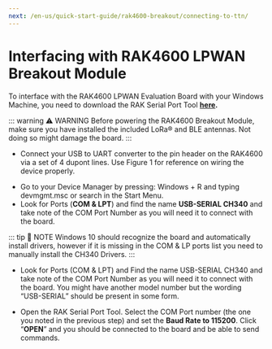 ```yaml
---
next: /en-us/quick-start-guide/rak4600-breakout/connecting-to-ttn/
---
```


# Interfacing with RAK4600 LPWAN Breakout Module


To interface with the RAK4600 LPWAN Evaluation Board with your Windows Machine, you need to download the RAK Serial Port Tool **[here](https://downloads.rakwireless.com/en/LoRa/Tools/RAK_SERIAL_PORT_TOOL_V1.2.1.zip).**


::: warning ⚠️ WARNING
Before powering the RAK4600 Breakout Module, make sure you have installed the included LoRa®  and BLE antennas. Not doing so might damage the board.
:::

- Connect your USB to UART converter to the pin header on the RAK4600 via a set of 4 dupont lines. Use Figure 1 for reference on wiring the device properly.

<rk-img
  src="/assets/images/quick-start-guide/rak4600-breakout/interfacing/powering-and-interfacing.png"
  width="100%"
  figure-number="1"
  caption="Powering up and interfacing with the board"
/>

- Go to your Device Manager by pressing: Windows + R and typing devmgmt.msc or search in the Start Menu.
-  Look for Ports (**COM & LPT**) and find the name **USB-SERIAL CH340** and take note of the COM Port Number as you will need it to connect with the board.


::: tip 📝 NOTE
Windows 10 should recognize the board and automatically install drivers, however if it is missing in the COM & LP ports list you need to manually install the CH340 Drivers.
:::

- Look for Ports (COM & LPT) and Find the name USB-SERIAL CH340 and take note of the COM Port Number as you will need it to connect with the board. You might have another model number but the wording “USB-SERIAL” should be present in some form.

<rk-img
  src="/assets/images/quick-start-guide/rak4600-breakout/interfacing/com-port-settings.png"
  width="100%"
  figure-number="2"
  caption="COM Port settings"
/>

-  Open the RAK Serial Port Tool. Select the COM Port number (the one you noted in the previous step) and set the **Baud Rate to 115200**. Click “**OPEN**” and you should be connected to the board and be able to send commands.

<rk-img
  src="/assets/images/quick-start-guide/rak4600-breakout/interfacing/configuring-rak-serial-tool.png"
  width="100%"
  figure-number="3"
  caption="Configuring the RAK Serial Port Tool"
/>


